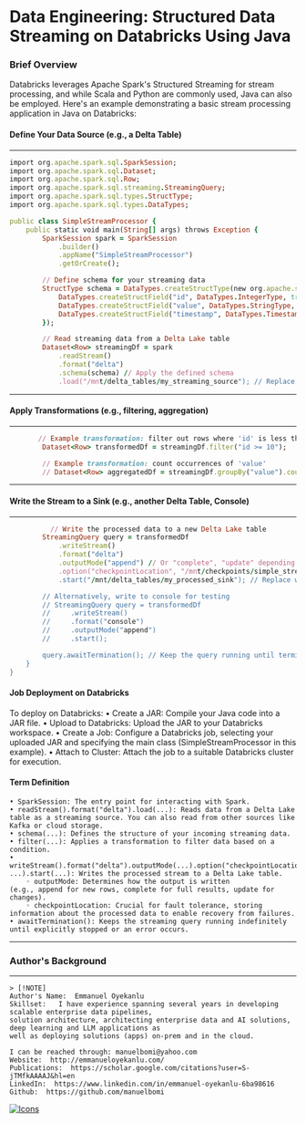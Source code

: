# Data Engineering: Structured Data Streaming on Databricks Using Java

### Brief Overview
Databricks leverages Apache Spark's Structured Streaming for stream processing, and while Scala and Python are commonly used, Java can also be employed. Here's an example demonstrating a basic stream processing application in Java on Databricks:


#### Define Your Data Source (e.g., a Delta Table) 
---
```ruby
import org.apache.spark.sql.SparkSession;
import org.apache.spark.sql.Dataset;
import org.apache.spark.sql.Row;
import org.apache.spark.sql.streaming.StreamingQuery;
import org.apache.spark.sql.types.StructType;
import org.apache.spark.sql.types.DataTypes;

public class SimpleStreamProcessor {
    public static void main(String[] args) throws Exception {
        SparkSession spark = SparkSession
            .builder()
            .appName("SimpleStreamProcessor")
            .getOrCreate();

        // Define schema for your streaming data
        StructType schema = DataTypes.createStructType(new org.apache.spark.sql.types.StructField[] {
            DataTypes.createStructField("id", DataTypes.IntegerType, true),
            DataTypes.createStructField("value", DataTypes.StringType, true),
            DataTypes.createStructField("timestamp", DataTypes.TimestampType, true)
        });

        // Read streaming data from a Delta Lake table
        Dataset<Row> streamingDf = spark
            .readStream()
            .format("delta")
            .schema(schema) // Apply the defined schema
            .load("/mnt/delta_tables/my_streaming_source"); // Replace with your Delta table path

```
---

#### Apply Transformations (e.g., filtering, aggregation)
---
```ruby
       // Example transformation: filter out rows where 'id' is less than 10
        Dataset<Row> transformedDf = streamingDf.filter("id >= 10");

        // Example transformation: count occurrences of 'value'
        // Dataset<Row> aggregatedDf = streamingDf.groupBy("value").count();
```
---

####   Write the Stream to a Sink (e.g., another Delta Table, Console)
---
```ruby
          // Write the processed data to a new Delta Lake table
        StreamingQuery query = transformedDf
            .writeStream()
            .format("delta")
            .outputMode("append") // Or "complete", "update" depending on your needs
            .option("checkpointLocation", "/mnt/checkpoints/simple_stream_processor") // Important for fault tolerance
            .start("/mnt/delta_tables/my_processed_sink"); // Replace with your sink Delta table path

        // Alternatively, write to console for testing
        // StreamingQuery query = transformedDf
        //     .writeStream()
        //     .format("console")
        //     .outputMode("append")
        //     .start();

        query.awaitTermination(); // Keep the query running until terminated
    }
}
```
#### Job Deployment on Databricks
To deploy on Databricks:
    • Create a JAR: Compile your Java code into a JAR file.
    • Upload to Databricks: Upload the JAR to your Databricks workspace.
    • Create a Job: Configure a Databricks job, selecting your uploaded JAR and specifying the main class (SimpleStreamProcessor in this example).
    • Attach to Cluster: Attach the job to a suitable Databricks cluster for execution.

#### Term Definition 
    • SparkSession: The entry point for interacting with Spark.
    • readStream().format("delta").load(...): Reads data from a Delta Lake table as a streaming source. You can also read from other sources like Kafka or cloud storage.
    • schema(...): Defines the structure of your incoming streaming data.
    • filter(...): Applies a transformation to filter data based on a condition.
    • writeStream().format("delta").outputMode(...).option("checkpointLocation", ...).start(...): Writes the processed stream to a Delta Lake table.
        ◦ outputMode: Determines how the output is written (e.g., append for new rows, complete for full results, update for changes).
        ◦ checkpointLocation: Crucial for fault tolerance, storing information about the processed data to enable recovery from failures.
    • awaitTermination(): Keeps the streaming query running indefinitely until explicitly stopped or an error occurs.
---
### Author's Background
---

```
> [!NOTE]
Author's Name:  Emmanuel Oyekanlu
Skillset:   I have experience spanning several years in developing scalable enterprise data pipelines,
solution architecture, architecting enterprise data and AI solutions, deep learning and LLM applications as
well as deploying solutions (apps) on-prem and in the cloud.

I can be reached through: manuelbomi@yahoo.com
Website:  http://emmanueloyekanlu.com/
Publications:  https://scholar.google.com/citations?user=S-jTMfkAAAAJ&hl=en
LinkedIn:  https://www.linkedin.com/in/emmanuel-oyekanlu-6ba98616
Github:  https://github.com/manuelbomi

```

[![Icons](https://skillicons.dev/icons?i=aws,azure,gcp,scala,mongodb,redis,cassandra,kafka,anaconda,matlab,nodejs,django,py,c,anaconda,git,github,mysql,docker,kubernetes&theme=dark)](https://skillicons.dev)







